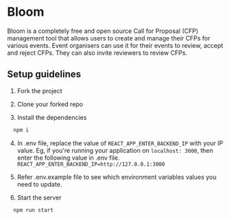 
# Bloom

Bloom is a completely free and open source Call for Proposal (CFP) management tool that allows users to create and manage their CFPs for various events. Event organisers can use it for their events to review, accept and reject CFPs. They can also invite reviewers to review CFPs.


## Setup guidelines

1. Fork the project

2. Clone your forked repo

3. Install the dependencies

```bash
  npm i
```

4. In .env file, replace the value of `REACT_APP_ENTER_BACKEND_IP` with your IP value. Eg, if you're running your application on `localhost: 3000`, then enter the following value in .env file. `REACT_APP_ENTER_BACKEND_IP=http://127.0.0.1:3000`

5. Refer .env.example file to see which environment variables values you need to update.

6. Start the server

```bash
  npm run start
```

